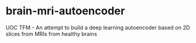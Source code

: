 # brain-mri-autoencoder
UOC TFM - An attempt to build a deep learning autoencoder based on 2D slices from MRIs from healthy brains